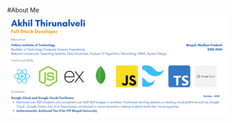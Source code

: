 #About Me 
![Photo](https://github.com/akhilthirunalveli/akhilthirunalveli/blob/main/Readme_assets/Personal_Information.png)
